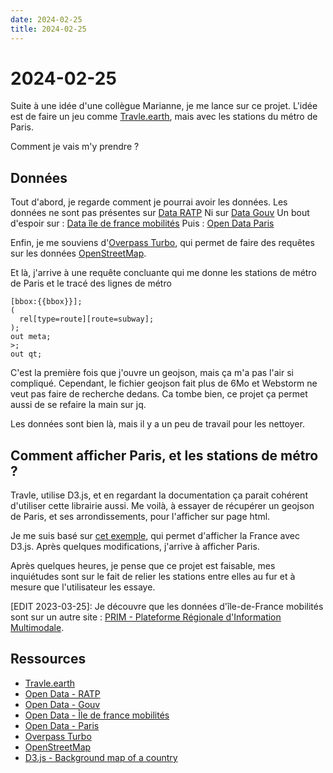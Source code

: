 ```yaml
---
date: 2024-02-25
title: 2024-02-25
---
```


# 2024-02-25

Suite à une idée d'une collègue Marianne, je me lance sur ce projet.
L'idée est de faire un jeu comme [Travle.earth](https://travle.earth/), mais avec les stations du métro de Paris.

Comment je vais m'y prendre ?

## Données

Tout d'abord, je regarde comment je pourrai avoir les données.
Les données ne sont pas présentes sur [Data RATP](https://data.ratp.fr/)
Ni sur [Data Gouv](https://www.data.gouv.fr/fr/reuses/open-data-du-metro-parisien/)
Un bout d'espoir
sur : [Data île de france mobilités](https://data.iledefrance-mobilites.fr/explore/dataset/emplacement-des-gares-idf)
Puis : [Open Data Paris](https://opendata.paris.fr/explore/dataset/plan-de-voirie-acces-pietons-metro-et-parkings/information/)

Enfin, je me souviens d'[Overpass Turbo](https://overpass-turbo.eu/),
qui permet de faire des requêtes sur les données [OpenStreetMap](https://www.openstreetmap.org).

Et là, j'arrive à une requête concluante qui me donne les stations de métro de Paris et le tracé des lignes de métro

```overpass
[bbox:{{bbox}}];
(
  rel[type=route][route=subway];
);
out meta;
>;
out qt;
```

C'est la première fois que j'ouvre un geojson, mais ça m'a pas l'air si compliqué.
Cependant, le fichier geojson fait plus de 6Mo et Webstorm ne veut pas faire de recherche dedans.
Ca tombe bien, ce projet ça permet aussi de se refaire la main sur jq.

Les données sont bien là, mais il y a un peu de travail pour les nettoyer.

## Comment afficher Paris, et les stations de métro ?

Travle, utilise D3.js, et en regardant la documentation ça parait cohérent d'utiliser cette librairie aussi.
Me voilà, à essayer de récupérer un geojson de Paris, et ses arrondissements, pour l'afficher sur page html.

Je me suis basé sur [cet exemple](https://d3-graph-gallery.com/graph/backgroundmap_country.html),
qui permet d'afficher la France avec D3.js. Après quelques modifications, j'arrive à afficher Paris.

Après quelques heures, je pense que ce projet est faisable, mes inquiétudes sont sur le fait de relier les stations
entre elles au fur et à mesure que l'utilisateur les essaye.

[EDIT 2023-03-25]: Je découvre que les données d'île-de-France mobilités sont sur un autre
site : [PRIM - Plateforme Régionale d'Information Multimodale](https://prim.iledefrance-mobilites.fr/).

## Ressources

- [Travle.earth](https://travle.earth/)
- [Open Data - RATP](https://data.ratp.fr/)
- [Open Data - Gouv](https://www.data.gouv.fr/fr/reuses/open-data-du-metro-parisien/)
- [Open Data - Île de france mobilités](https://data.iledefrance-mobilites.fr/explore/dataset/emplacement-des-gares-idf)
- [Open Data - Paris](https://opendata.paris.fr/explore/dataset/plan-de-voirie-acces-pietons-metro-et-parkings/information/)
- [Overpass Turbo](https://overpass-turbo.eu/)
- [OpenStreetMap](https://www.openstreetmap.org)
- [D3.js - Background map of a country](https://d3-graph-gallery.com/graph/backgroundmap_country.html)

